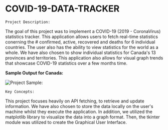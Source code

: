 # COVID-19-DATA-TRACKER
    
    Project Description:   
The goal of this project was to implement a COVID-19 (2019 - CoronaVirus) statistics tracker. This application allows users to fetch real-time statistics conerning the # confirmed, active, recovered and deaths for 6 individual countries. The user also has the ability to view statistics for the world as a whole. We have also chosen to show individual statistics for Canada's 13 provinces and territories. This application also allows for visual graph trends that showcase COVID-19 statistics over a few months time. 

**Sample Output for Canada:**

![Project Sample:](doc/doc1.gif)

    Key Concepts:
This project focuses heavily on API fetching, to retrieve and update information. We have also chosen to store the data locally on the user's machine whilst they execute the application. In addition, we utilized the matplotlib library to visualize the data into a graph format. Then, the tkinter module was utilized to create the Graphical User Interface. 


